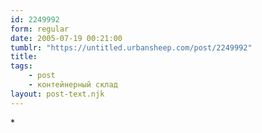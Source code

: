 ```yaml
---
id: 2249992
form: regular
date: 2005-07-19 00:21:00
tumblr: "https://untitled.urbansheep.com/post/2249992"
title:
tags:
    - post
    - контейнерный склад
layout: post-text.njk
---
```


<p>*</p>

